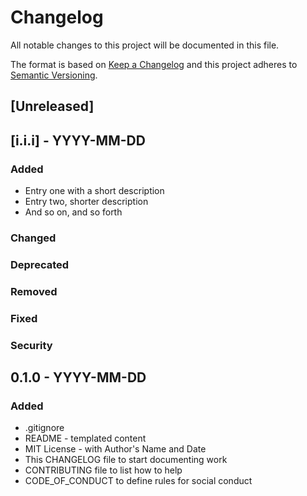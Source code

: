 <!--
Using HTML comment format as a quick solution to retain code that isn't used
presently but might be eventually. Ideally, switch to something like this:
https://alvinalexander.com/technology/markdown-comments-syntax-not-in-generated-
output

-->

# Changelog

All notable changes to this project will be documented in this file.

The format is based on [Keep a Changelog](http://keepachangelog.com/)
and this project adheres to [Semantic Versioning](http://semver.org/).

## [Unreleased]

## [i.i.i] - YYYY-MM-DD

<!-- Wrapping the Semver in square brackets links it to the matching element, 
in our case this will be a link to a version-tagged Diff in Github, listed in 
the Updated section -->

### Added

- Entry one with a short description
- Entry two, shorter description
- And so on, and so forth

### Changed

### Deprecated

### Removed

### Fixed

### Security

## 0.1.0 - YYYY-MM-DD

### Added

- .gitignore
- README - templated content
- MIT License - with Author's Name and Date
- This CHANGELOG file to start documenting work
- CONTRIBUTING file to list how to help
- CODE_OF_CONDUCT to define rules for social conduct

<!-- Add when available ->
<!--
[Unreleased]: https://github.com/olivierlacan/keep-a-changelog/compare/v1.0.0...HEAD
[1.0.0]: https://github.com/olivierlacan/keep-a-changelog/compare/v0.3.0...v1.0.0
[0.3.0]: https://github.com/olivierlacan/keep-a-changelog/compare/v0.2.0...v0.3.0
[0.2.0]: https://github.com/olivierlacan/keep-a-changelog/compare/v0.1.0...v0.2.0
[0.1.0]: https://github.com/olivierlacan/keep-a-changelog/compare/v0.0.8...v0.1.0
[0.0.8]: https://github.com/olivierlacan/keep-a-changelog/compare/v0.0.7...v0.0.8
[0.0.7]: https://github.com/olivierlacan/keep-a-changelog/compare/v0.0.6...v0.0.7
[0.0.6]: https://github.com/olivierlacan/keep-a-changelog/compare/v0.0.5...v0.0.6
[0.0.5]: https://github.com/olivierlacan/keep-a-changelog/compare/v0.0.4...v0.0.5
[0.0.4]: https://github.com/olivierlacan/keep-a-changelog/compare/v0.0.3...v0.0.4
[0.0.3]: https://github.com/olivierlacan/keep-a-changelog/compare/v0.0.2...v0.0.3
[0.0.2]: https://github.com/olivierlacan/keep-a-changelog/compare/v0.0.1...v0.0.2

-->

